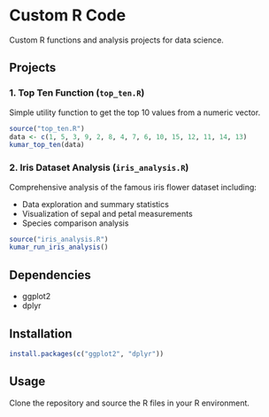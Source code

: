 # Custom R Code

Custom R functions and analysis projects for data science.

## Projects

### 1. Top Ten Function (`top_ten.R`)
Simple utility function to get the top 10 values from a numeric vector.

```r
source("top_ten.R")
data <- c(1, 5, 3, 9, 2, 8, 4, 7, 6, 10, 15, 12, 11, 14, 13)
kumar_top_ten(data)
```

### 2. Iris Dataset Analysis (`iris_analysis.R`)
Comprehensive analysis of the famous iris flower dataset including:
- Data exploration and summary statistics
- Visualization of sepal and petal measurements
- Species comparison analysis

```r
source("iris_analysis.R")
kumar_run_iris_analysis()
```

## Dependencies
- ggplot2
- dplyr

## Installation
```r
install.packages(c("ggplot2", "dplyr"))
```

## Usage
Clone the repository and source the R files in your R environment.